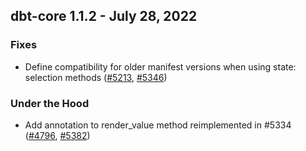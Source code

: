## dbt-core 1.1.2 - July 28, 2022
### Fixes
- Define compatibility for older manifest versions when using state: selection methods ([#5213](https://github.com/dbt-labs/dbt-core/issues/5213), [#5346](https://github.com/dbt-labs/dbt-core/pull/5346))
### Under the Hood
- Add annotation to render_value method reimplemented in #5334 ([#4796](https://github.com/dbt-labs/dbt-core/issues/4796), [#5382](https://github.com/dbt-labs/dbt-core/pull/5382))

